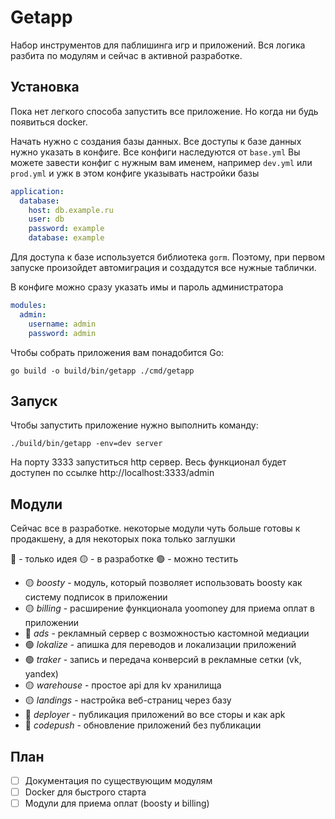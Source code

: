 # Getapp

Набор инструментов для паблишинга игр и приложений. Вся логика разбита по модулям и сейчас в активной разработке.

## Установка

Пока нет легкого способа запустить все приложение. Но когда ни будь появиться docker.

Начать нужно с создания базы данных. Все доступы к базе данных нужно указать в конфиге. 
Все конфиги наследуются от `base.yml`
Вы можете завести конфиг с нужным вам именем, например `dev.yml` или `prod.yml` и ужк в этом 
конфиге указывать настройки базы

```yaml
application:
  database:
    host: db.example.ru
    user: db
    password: example
    database: example
```
Для доступа к базе используется библиотека `gorm`. Поэтому, при первом запуске произойдет
автомиграция и создадутся все нужные таблички.

В конфиге можно сразу указать имы и пароль администратора

```yaml
modules:
  admin:
    username: admin
    password: admin
```

Чтобы собрать приложения вам понадобится Go:

```shell
go build -o build/bin/getapp ./cmd/getapp
```

## Запуск

Чтобы запустить приложение нужно выполнить команду:

```shell
./build/bin/getapp -env=dev server
```

На порту 3333 запуститься http сервер. Весь функционал будет доступен по ссылке http://localhost:3333/admin 

## Модули

Сейчас все в разработке. некоторые модули чуть больше готовы к продакшену, а для некоторых пока только заглушки

🔴 - только идея
🟡 - в разработке
🟢 - можно тестить

- 🟡 _boosty_ - модуль, который позволяет использовать boosty как систему подписок в приложении
- 🟡 _billing_ - расширение функционала yoomoney для приема оплат в приложении
- 🔴 _ads_ - рекламный сервер с возможностью кастомной медиации
- 🟢 _lokalize_ - апишка для переводов и локализации приложений
- 🟢 _traker_ - запись и передача конверсий в рекламные сетки (vk, yandex)
- 🟡 _warehouse_ - простое api для kv хранилища
- 🟡 _landings_ - настройка веб-страниц через базу
- 🔴 _deployer_ - публикация приложений во все сторы и как apk
- 🔴 _codepush_ - обновление приложений без публикации

## План

- [ ] Документация по существующим модулям
- [ ] Docker для быстрого старта
- [ ] Модули для приема оплат (boosty и billing)
